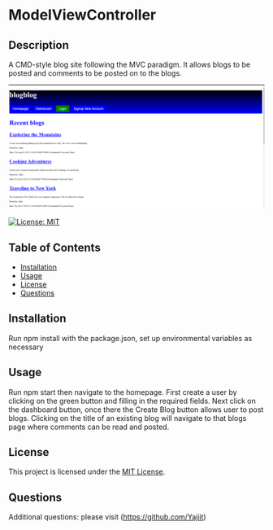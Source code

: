 # ModelViewController

## Description

A CMD-style blog site following the MVC paradigm. It allows blogs to be posted and comments to be posted on to the blogs.

![Webpage Screenshot](./ScreenShot.png)


[![License: MIT](https://img.shields.io/badge/License-MIT-yellow.svg)](https://opensource.org/licenses/MIT)


## Table of Contents

- [Installation](#installation)
- [Usage](#usage)
- [License](#license)
- [Questions](#questions)


## Installation

Run npm install with the package.json, set up environmental variables as necessary 


## Usage

Run npm start then navigate to the homepage. First create a user by clicking on the green button and filling in the required fields. Next click on the dashboard button, once there the Create Blog button allows user to post blogs. Clicking on the title of an existing blog will navigate to that blogs page where comments can be read and posted.


## License

This project is licensed under the [MIT License](https://opensource.org/licenses/MIT).


## Questions

Additional questions: please visit (https://github.com/Yajiit)


